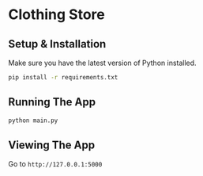 # Clothing Store

## Setup & Installation

Make sure you have the latest version of Python installed.


```bash
pip install -r requirements.txt
```

## Running The App

```bash
python main.py
```

## Viewing The App

Go to `http://127.0.0.1:5000`
